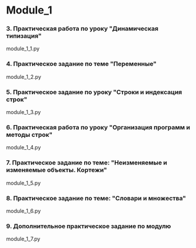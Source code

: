 # Module_1
### 3. Практическая работа по уроку "Динамическая типизация" 
module_1_1.py
### 4. Практическое задание по теме "Переменные"
module_1_2.py
### 5. Практическое задание по уроку "Строки и индексация строк"
module_1_3.py
### 6. Практическая работа по уроку "Организация программ и методы строк"
module_1_4.py
### 7. Практическое задание по теме: "Неизменяемые и изменяемые объекты. Кортежи"
module_1_5.py
### 8. Практическое задание по теме: "Словари и множества"
module_1_6.py
### 9. Дополнительное практическое задание по модулю
module_1_7.py
